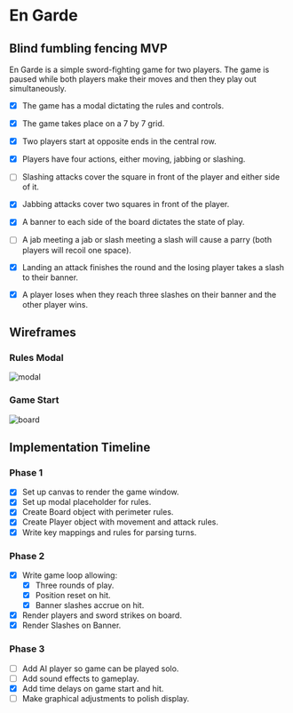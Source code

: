 # En Garde

## Blind fumbling fencing MVP

En Garde is a simple sword-fighting game for two players. The game is paused while both players make their moves and then they play out simultaneously.

- [x] The game has a modal dictating the rules and controls.
- [x] The game takes place on a 7 by 7 grid.
- [x] Two players start at opposite ends in the central row.
- [x] Players have four actions, either moving, jabbing or slashing.
- [ ] Slashing attacks cover the square in front of the player and either side of it.
- [x] Jabbing attacks cover two squares in front of the player.
- [x] A banner to each side of the board dictates the state of play.
- [ ] A jab meeting a jab or slash meeting a slash will cause a parry (both players will recoil one space).
- [x] Landing an attack finishes the round and the losing player takes a slash to their banner.
- [x] A player loses when they reach three slashes on their banner and the other player wins.


## Wireframes

### Rules Modal
![modal]
### Game Start
![board]


## Implementation Timeline

### Phase 1
- [x] Set up canvas to render the game window.
- [x] Set up modal placeholder for rules.
- [x] Create Board object with perimeter rules.
- [x] Create Player object with movement and attack rules.
- [x] Write key mappings and rules for parsing turns.

### Phase 2
- [x] Write game loop allowing:
  - [x] Three rounds of play.
  - [x] Position reset on hit.
  - [x] Banner slashes accrue on hit.
- [x] Render players and sword strikes on board.
- [x] Render Slashes on Banner.

### Phase 3
- [ ] Add AI player so game can be played solo.
- [ ] Add sound effects to gameplay.
- [x] Add time delays on game start and hit.
- [ ] Make graphical adjustments to polish display.

[modal]: ./docs/wireframes/en-garde-modal.png
[board]: ./docs/wireframes/en-garde-elements.png
